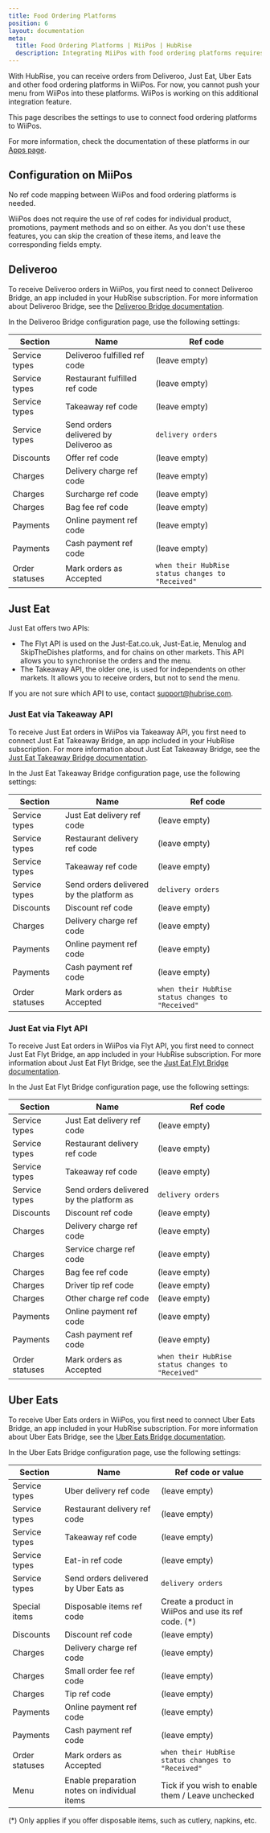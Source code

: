 ```yaml
---
title: Food Ordering Platforms
position: 6
layout: documentation
meta:
  title: Food Ordering Platforms | MiiPos | HubRise
  description: Integrating MiiPos with food ordering platforms requires you to specify particular ref codes in the configuration page of the delivery platform bridge.
---
```


With HubRise, you can receive orders from Deliveroo, Just Eat, Uber Eats and other food ordering platforms in WiiPos. For now, you cannot push your menu from WiiPos into these platforms. WiiPos is working on this additional integration feature.

This page describes the settings to use to connect food ordering platforms to WiiPos.

For more information, check the documentation of these platforms in our [Apps page](/apps/food-ordering-platforms).

## Configuration on MiiPos

No ref code mapping between WiiPos and food ordering platforms is needed.

WiiPos does not require the use of ref codes for individual product, promotions, payment methods and so on either.
As you don't use these features, you can skip the creation of these items, and leave the corresponding fields empty.

## Deliveroo

To receive Deliveroo orders in WiiPos, you first need to connect Deliveroo Bridge, an app included in your HubRise subscription. For more information about Deliveroo Bridge, see the [Deliveroo Bridge documentation](/apps/deliveroo).

In the Deliveroo Bridge configuration page, use the following settings:

| Section        | Name                                  | Ref code                                          |
| -------------- | ------------------------------------- |---------------------------------------------------|
| Service types  | Deliveroo fulfilled ref code          | (leave empty)                                     |
| Service types  | Restaurant fulfilled ref code         | (leave empty)                                     |
| Service types  | Takeaway ref code                     | (leave empty)                                     |
| Service types  | Send orders delivered by Deliveroo as | `delivery orders`                                 |
| Discounts      | Offer ref code                        | (leave empty)                                     |
| Charges        | Delivery charge ref code              | (leave empty)                                     |
| Charges        | Surcharge ref code                    | (leave empty)                                     |
| Charges        | Bag fee ref code                      | (leave empty)                                     |
| Payments       | Online payment ref code               | (leave empty)                                     |
| Payments       | Cash payment ref code                 | (leave empty)                                     |
| Order statuses | Mark orders as Accepted               | `when their HubRise status changes to "Received"` |

## Just Eat

Just Eat offers two APIs:

- The Flyt API is used on the Just-Eat.co.uk, Just-Eat.ie, Menulog and SkipTheDishes platforms, and for chains on other markets. This API allows you to synchronise the orders and the menu.
- The Takeaway API, the older one, is used for independents on other markets. It allows you to receive orders, but not to send the menu.

If you are not sure which API to use, contact [support@hubrise.com](mailto:support@hubrise.com).

### Just Eat via Takeaway API

To receive Just Eat orders in WiiPos via Takeaway API, you first need to connect Just Eat Takeaway Bridge, an app included in your HubRise subscription. For more information about Just Eat Takeaway Bridge, see the [Just Eat Takeaway Bridge documentation](/apps/just-eat-takeaway).

In the Just Eat Takeaway Bridge configuration page, use the following settings:

| Section        | Name                                     | Ref code                                          |
| -------------- | ---------------------------------------- |---------------------------------------------------|
| Service types  | Just Eat delivery ref code               | (leave empty)                                     |
| Service types  | Restaurant delivery ref code             | (leave empty)                                     |
| Service types  | Takeaway ref code                        | (leave empty)                                     |
| Service types  | Send orders delivered by the platform as | `delivery orders`                                 |
| Discounts      | Discount ref code                        | (leave empty)                                     |
| Charges        | Delivery charge ref code                 | (leave empty)                                     |
| Payments       | Online payment ref code                  | (leave empty)                                     |
| Payments       | Cash payment ref code                    | (leave empty)                                     |
| Order statuses | Mark orders as Accepted                  | `when their HubRise status changes to "Received"` |

### Just Eat via Flyt API

To receive Just Eat orders in WiiPos via Flyt API, you first need to connect Just Eat Flyt Bridge, an app included in your HubRise subscription. For more information about Just Eat Flyt Bridge, see the [Just Eat Flyt Bridge documentation](/apps/just-eat-flyt).

In the Just Eat Flyt Bridge configuration page, use the following settings:

| Section        | Name                                     | Ref code                                          |
| -------------- | ---------------------------------------- |---------------------------------------------------|
| Service types  | Just Eat delivery ref code               | (leave empty)                                     |
| Service types  | Restaurant delivery ref code             | (leave empty)                                     |
| Service types  | Takeaway ref code                        | (leave empty)                                     |
| Service types  | Send orders delivered by the platform as | `delivery orders`                                 |
| Discounts      | Discount ref code                        | (leave empty)                                     |
| Charges        | Delivery charge ref code                 | (leave empty)                                     |
| Charges        | Service charge ref code                  | (leave empty)                                     |
| Charges        | Bag fee ref code                         | (leave empty)                                     |
| Charges        | Driver tip ref code                      | (leave empty)                                     |
| Charges        | Other charge ref code                    | (leave empty)                                     |
| Payments       | Online payment ref code                  | (leave empty)                                     |
| Payments       | Cash payment ref code                    | (leave empty)                                     |
| Order statuses | Mark orders as Accepted                  | `when their HubRise status changes to "Received"` |

## Uber Eats

To receive Uber Eats orders in WiiPos, you first need to connect Uber Eats Bridge, an app included in your HubRise subscription. For more information about Uber Eats Bridge, see the [Uber Eats Bridge documentation](/apps/uber-eats).

In the Uber Eats Bridge configuration page, use the following settings:

| Section        | Name                                         | Ref code or value                                     |
| -------------- | -------------------------------------------- |-------------------------------------------------------|
| Service types  | Uber delivery ref code                       | (leave empty)                                         |
| Service types  | Restaurant delivery ref code                 | (leave empty)                                         |
| Service types  | Takeaway ref code                            | (leave empty)                                         |
| Service types  | Eat-in ref code                              | (leave empty)                                         |
| Service types  | Send orders delivered by Uber Eats as        | `delivery orders`                                     |
| Special items  | Disposable items ref code                    | Create a product in WiiPos and use its ref code. (\*) |
| Discounts      | Discount ref code                            | (leave empty)                                         |
| Charges        | Delivery charge ref code                     | (leave empty)                                         |
| Charges        | Small order fee ref code                     | (leave empty)                                         |
| Charges        | Tip ref code                                 | (leave empty)                                         |
| Payments       | Online payment ref code                      | (leave empty)                                         |
| Payments       | Cash payment ref code                        | (leave empty)                                         |
| Order statuses | Mark orders as Accepted                      | `when their HubRise status changes to "Received"`     |
| Menu           | Enable preparation notes on individual items | Tick if you wish to enable them / Leave unchecked     |

(\*) Only applies if you offer disposable items, such as cutlery, napkins, etc.
